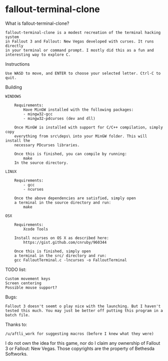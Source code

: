 # fallout-terminal-clone
What is fallout-terminal-clone?
	
	fallout-terminal-clone is a modest recreation of the terminal hacking system
	in Fallout 3 and Fallout: New Vegas developed with curses. It runs directly
	in your terminal or command prompt. I mostly did this as a fun and 
	interesting way to explore C.
	
Instructions

	Use WASD to move, and ENTER to choose your selected letter. Ctrl-C to quit.

Building

	WINDOWS

		Requirements:
            Have MinGW installed with the following packages:
			- mingw32-gcc
            - mingw32-pdcurses (dev and dll)

        Once MinGW is installed with support for C/C++ compilation, simply copy
		everything from src\deps\ into your MinGW folder. This will install the
		necessary PDcurses libraries.
		
		Once this is finished, you can compile by running:
            make
        In the source directory.

	LINUX

		Requirements:
			- gcc
			- ncurses

		Once the above dependencies are satisfied, simply open 
		a terminal in the source directory and run:
            make
		
	OSX
		
		Requirements:
			Xcode Tools
		
		Install ncurses on OS X as described here:
			https://gist.github.com/cnruby/960344
		
		Once this is finished, simply open 
		a terminal in the src/ directory and run:
		gcc FalloutTerminal.c -lncurses -o FalloutTerminal


TODO list:

    Custom movement keys
    Screen centering
	Possible mouse support?


Bugs:

    Fallout 3 doesn't seemt o play nice with the launching. But I haven't
    tested this much. You may just be better off putting this program in a
    batch file.


Thanks to:

    /u/aftli_work for suggesting macros (before I knew what they were)


I do not own the idea for this game, nor do I claim any ownership
of Fallout 3 or Fallout: New Vegas. Those copyrights are the 
property of Bethesda Softworks.
